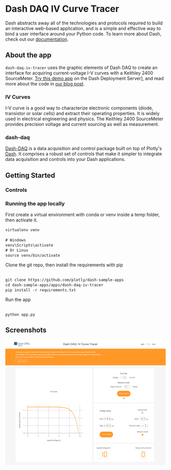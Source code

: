 # Dash DAQ IV Curve Tracer

Dash abstracts away all of the technologies and protocols required to build an interactive web-based application, and
is a simple and effective way to bind a user interface around your Python code. To learn more about Dash, check out our
[documentation](https://dash.plot.ly/).

## About the app

`dash-daq-iv-tracer` uses the graphic elements of Dash DAQ to create an interface for acquiring current-voltage I-V curves with a Keithley 2400 SourceMeter.
[Try this demo app](https://github.com/plotly/dash-sample-apps/tree/master/apps/dash-daq-iv-tracer) on the Dash Deployment Server], and read more about the code in [our blog post](https://www.dashdaq.io/build-an-i-v-curve-tracer-with-a-keithley-2400-sourcemeter-in-python).

### IV Curves

I-V curve is a good way to characterize electronic components (diode, transistor or solar cells) and extract their operating properties. It is widely used in electrical engineering and physics.
The Keithley 2400 SourceMeter provides precision voltage and current sourcing as well as measurement.

### dash-daq

[Dash-DAQ](http://dash-daq.netlify.com/#about) is a data acquisition and control package built on top of Plotly's
[Dash](https://plot.ly/products/dash/). It comprises a robust set of controls that make it simpler to integrate data
acquisition and controls into your Dash applications.

## Getting Started

### Controls

<!-- FILL ONCE DOUBLE CHECK WITH SHAM -->

### Running the app locally

First create a virtual environment with conda or venv inside a temp folder, then activate it.

```
virtualenv venv

# Windows
venv\Scripts\activate
# Or Linux
source venv/bin/activate

```

Clone the git repo, then install the requirements with pip

```

git clone https://github.com/plotly/dash-sample-apps
cd dash-sample-apps/apps/dash-daq-iv-tracer
pip install -r requirements.txt

```

Run the app

```

python app.py

```

## Screenshots

![IV Curve Tracer](screenshots/screenshot.png)
